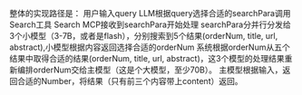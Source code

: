 整体的实现路径是：
用户输入query
LLM根据query选择合适的searchPara调用Search工具
Search MCP接收到searchPara开始处理
    searchPara分并行分发给3个小模型（3-7B，或者是flash），分别搜索到5个结果(orderNum, title, url, abstract),小模型根据内容返回选择合适的orderNum
    系统根据orderNum从五个结果中取得合适的结果(orderNum, title, url, abstract)，这3个模型的处理结果重新编排orderNum交给主模型（这是个大模型，至少70B）。
    主模型根据输入，返回合适的Number，将结果（只有前三个内容带上content）返回。